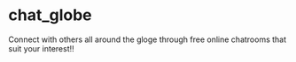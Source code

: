 # chat_globe
Connect with others all around the gloge through free online chatrooms that suit your interest!!

